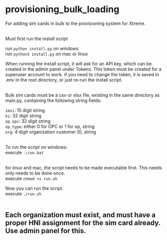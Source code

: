 # provisioning_bulk_loading

For adding sim cards in bulk to the provisioning system for Xtreme. <br><br>


Must first run the install script <br>

run `python install.py` on windows <br>
run `python3 install.py` on mac or linux <br>

When running the install script, it will ask for an API key, which can be created in the admin panel under Tokens. This token must be created for a superuser account to work. if you need to change the token, it is saved in .env in the root directory, or just re-run the install script. <br><br>


Bulk sim cards must be a csv or xlsx file, existing in the same directory as main.py, containing the following string fields: <br>

`imsi`: 15 digit string <br>
`ki`: 32 digit string <br>
`op_opc`: 32 digit string <br>
`op_type`: either 0 for OPC or 1 for op, string <br>
`org`: 4 digit organization customer ID, string<br><br>


To run the script on windows: <br>
execute `.\run.bat` <br><br>

for linux and mac, the script needs to be made executable first. This needs only needs to be done once. <br>
execute `chmod +x run.sh` <br>

Now you can run the script. <br>
execute `./run.sh` <br><br>


## Each organization must exist, and must have a proper HNI assignment for the sim card already. Use admin panel for this.